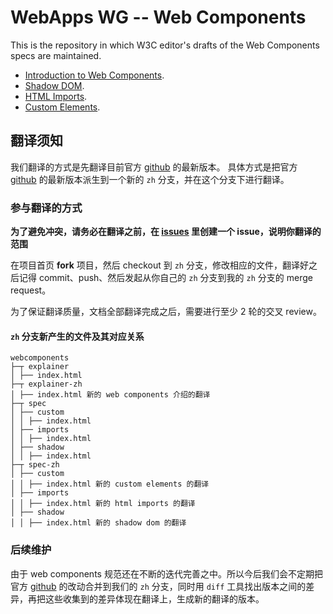 WebApps WG -- Web Components
===============

This is the repository in which W3C editor's drafts of the Web Components specs are maintained.

- [Introduction to Web Components](http://w3c.github.io/webcomponents/explainer/).
- [Shadow DOM](http://w3c.github.io/webcomponents/spec/shadow/).
- [HTML Imports](http://w3c.github.io/webcomponents/spec/imports/).
- [Custom Elements](http://w3c.github.io/webcomponents/spec/custom/).

## 翻译须知

我们翻译的方式是先翻译目前官方 [github](https://github.com/w3c/webcomponents) 的最新版本。
具体方式是把官方 [github](https://github.com/w3c/webcomponents) 的最新版本派生到一个新的 `zh` 分支，并在这个分支下进行翻译。

### 参与翻译的方式

**为了避免冲突，请务必在翻译之前，在 [issues](https://github.com/w3c-html-ig-zh/webcomponents/issues) 里创建一个 issue，说明你翻译的范围**

在项目首页 **fork** 项目，然后 checkout 到 `zh` 分支，修改相应的文件，翻译好之后记得 commit、push、然后发起从你自己的 `zh` 分支到我的 `zh` 分支的 merge request。

为了保证翻译质量，文档全部翻译完成之后，需要进行至少 2 轮的交叉 review。

#### `zh` 分支新产生的文件及其对应关系

```
webcomponents
├─┬ explainer
│ ├── index.html
├─┬ explainer-zh
│ ├── index.html 新的 web components 介绍的翻译
├─┬ spec
│ ├── custom
│ │ ├── index.html
│ ├── imports
│ │ ├── index.html
│ ├── shadow
│ │ ├── index.html
├─┬ spec-zh
│ ├── custom
│ │ ├── index.html 新的 custom elements 的翻译
│ ├── imports
│ │ ├── index.html 新的 html imports 的翻译
│ ├── shadow
│ │ ├── index.html 新的 shadow dom 的翻译
```

### 后续维护

由于 web components 规范还在不断的迭代完善之中。所以今后我们会不定期把官方 [github](https://github.com/w3c/webcomponents) 的改动合并到我们的 `zh` 分支，同时用 `diff` 工具找出版本之间的差异，再把这些收集到的差异体现在翻译上，生成新的翻译的版本。


